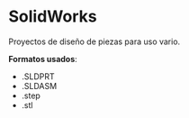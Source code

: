 # SolidWorks <br>

Proyectos de diseño de piezas para uso vario.<br>

<b>Formatos usados</b>: 
<ul>
<li>.SLDPRT</li>
<li>.SLDASM</li>
<li>.step</li>
<li>.stl</li>
</ul>


